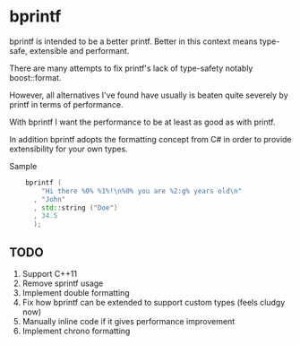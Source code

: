bprintf
=======

bprintf is intended to be a better printf. Better in this context means type-safe, extensible and performant.

There are many attempts to fix printf's lack of type-safety notably boost::format.

However, all alternatives I've found have usually is beaten quite severely by printf in terms of performance.

With bprintf I want the performance to be at least as good as with printf.

In addition bprintf adopts the formatting concept from C# in order to provide extensibility for your own types.

Sample
```c++
    bprintf (
        "Hi there %0% %1%!\n%0% you are %2:g% years old\n"
      , "John"
      , std::string ("Doe")
      , 34.5
      );
```

TODO
----

1. Support C++11
2. Remove sprintf usage
3. Implement double formatting
4. Fix how bprintf can be extended to support custom types (feels cludgy now)
5. Manually inline code if it gives performance improvement
6. Implement chrono formatting
